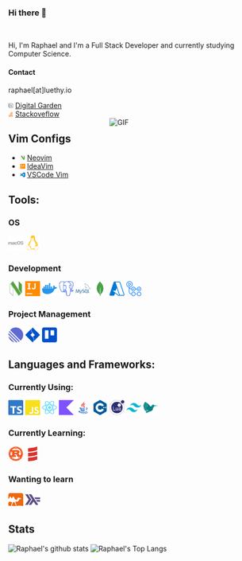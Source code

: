 ### Hi there 👋

<br />

Hi, I'm Raphael and I'm a Full Stack Developer and currently studying Computer Science.

#### Contact
raphael[at]luethy.io

<div>
    <img src="./assets/notion-color.svg" width="10" />
    <a href="https://nerdz.ch">Digital Garden</a>
</div> 

<div>
    <img src="./assets/stackoverflow-color.svg" width="10" />
    <a href="https://stackoverflow.com/users/12544632/raphaelluethy?tab=profile">Stackoveflow</a>
</div> 


<img align="right" width="300" alt="GIF" src="https://i.imgur.com/291lzxL.gif" />

## Vim Configs

<ul>
  <li> <img src="./assets/neovim-color.svg" width="10" /> <a href="https://github.com/raphaelluethy/nvim">Neovim</a></li>
  <li> <img src="./assets/intellijidea-color.svg" width="10" /> <a href="https://github.com/raphaelluethy/ideavim">IdeaVim</a></li>
  <li> <img src="./assets/visualstudiocode-color.svg" width="10" /> <a href="https://github.com/raphaelluethy/vscode">VSCode Vim</a></li>
</ul>

## Tools:

### OS
<div>
    <img src="./assets/macos-color.svg" width="30" />
    <img src="./assets/linux-color.svg" width="30" />
</div>

### Development

<div>
    <img src="./assets/neovim-color.svg" width="30" />
    <img src="./assets/intellijidea-color.svg" width="30" />
    <img src="./assets/docker-color.svg" width="30" />
    <img src="./assets/postgresql-color.svg" width="30" />
    <img src="./assets/mysql-color.svg" width="30" />
    <img src="./assets/mongodb-color.svg" width="30" />
    <img src="./assets/microsoftazure-color.svg" width="30" />
    <img src="./assets/githubactions-color.svg" width="30" />
</div>

### Project Management
<div>
    <img src="./assets/linear-color.svg" width="30" />
     <img src="./assets/jirasoftware-color.svg" width="30" />
      <img src="./assets/trello-color.svg" width="30" />
</div>

## Languages and Frameworks:

### Currently Using:

<div>
    <img src="./assets/typescript-color.svg" width="30" />
    <img src="./assets/javascript-color.svg" width="30" />
    <img src="./assets/react-color.svg" width="30" />
    <img src="./assets/kotlin-color.svg" width="30" />
    <img src="./assets/java-color.svg" width="30" />
    <img src="./assets/cplusplus-color.svg" width="30" />
    <img src="./assets/lua-color.svg" width="30" />
    <img src="./assets/tailwindcss-color.svg" width="30" />
    <img src="./assets/latex-color.svg" width="30" />
</div>

### Currently Learning:

<div>
    <img src="./assets/rust-color.svg" width="30" />
    <img src="./assets/scala-color.svg" width="30" />
</div>

### Wanting to learn

<div>
    <img src="./assets/ocaml-color.svg" width="30" />
    <img src="./assets/haskell-color.svg" width="30" />
</div>

## Stats

![Raphael's github stats](https://github-readme-stats.vercel.app/api?username=raphaelluethy&count_private=true&theme=dark&show_icons=true)
![Raphael's Top Langs](https://github-readme-stats.vercel.app/api/top-langs/?username=raphaelluethy&layout=compact&theme=dark)
